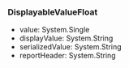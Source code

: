 ### DisplayableValueFloat
- value: System.Single
- displayValue: System.String
- serializedValue: System.String
- reportHeader: System.String
